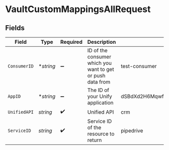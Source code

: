 # VaultCustomMappingsAllRequest


## Fields

| Field                                                      | Type                                                       | Required                                                   | Description                                                | Example                                                    |
| ---------------------------------------------------------- | ---------------------------------------------------------- | ---------------------------------------------------------- | ---------------------------------------------------------- | ---------------------------------------------------------- |
| `ConsumerID`                                               | **string*                                                  | :heavy_minus_sign:                                         | ID of the consumer which you want to get or push data from | test-consumer                                              |
| `AppID`                                                    | **string*                                                  | :heavy_minus_sign:                                         | The ID of your Unify application                           | dSBdXd2H6Mqwfg0atXHXYcysLJE9qyn1VwBtXHX                    |
| `UnifiedAPI`                                               | *string*                                                   | :heavy_check_mark:                                         | Unified API                                                | crm                                                        |
| `ServiceID`                                                | *string*                                                   | :heavy_check_mark:                                         | Service ID of the resource to return                       | pipedrive                                                  |